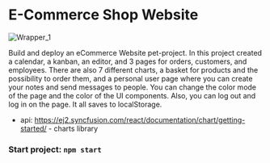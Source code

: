 # E-Commerce Shop Website

![Wrapper_1](https://user-images.githubusercontent.com/80784389/187038358-2d837421-e839-45e7-a426-3ce50eef5e3a.jpg)

Build and deploy an eCommerce Website pet-project.
In this project created a calendar, a kanban, an editor, and 3 pages for orders, customers, and employees. There are also 7 different charts, a basket for products and the possibility to order them, and a personal user page where you can create your notes and send messages to people.
You can change the color mode of the page and the color of the UI components. Also, you can log out and log in on the page.
It all saves to localStorage.

- api: https://ej2.syncfusion.com/react/documentation/chart/getting-started/ - charts library 

### Start project: `npm start`
